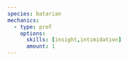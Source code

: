 ```yaml
---
species: batarian
mechanics:
  - type: prof
    options:
      skills: [insight,intimidation]
      amount: 1
---
```

